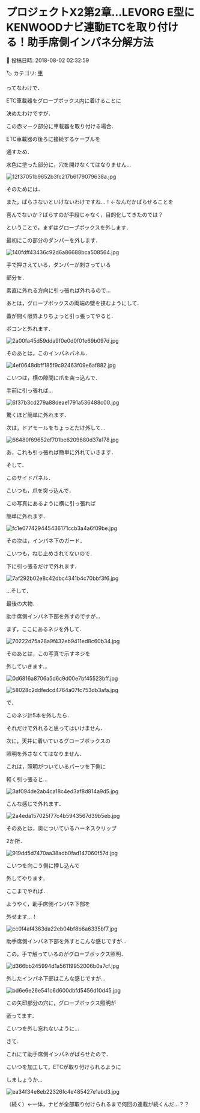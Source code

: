 # プロジェクトX2第2章…LEVORG E型にKENWOODナビ連動ETCを取り付ける！助手席側インパネ分解方法

📅 投稿日時: 2018-08-02 02:32:59

🏷️ カテゴリ: [車](cba0e8330b3f2ded7c1addfacc75d4547.md)

ってなわけで．


ETC車載器をグローブボックス内に着けることに


決めたわけですが．





この赤マーク部分に車載器を取り付ける場合．


ETC車載器の後ろに接続するケーブルを


通すため．


水色に塗った部分に，穴を開けなくてはなりません…




![12f37051b9652b3fc217b6179079638a.jpg](images/12f37051b9652b3fc217b6179079638a.jpg)







そのためには．


また，ばらさないといけないわけですね…！←なんだかばらせることを


喜んでないか？ばらすのが手段じゃなく，目的化してきたのでは？





ということで，まずはグローブボックスを外します．


最初にこの部分のダンパーを外します．




![140fdff43436c92d6a86688bca508564.jpg](images/140fdff43436c92d6a86688bca508564.jpg)




手で押さえている，ダンパーが刺さっている


部分を．


素直に外れる方向に引っ張れば外れるので…


あとは，グローブボックスの両端の壁を挟むようにして．


蓋が開く限界よりちょっと引っ張ってやると．


ポコンと外れます．




![2a00fa45d59dda9f0e0d0f01e69b097d.jpg](images/2a00fa45d59dda9f0e0d0f01e69b097d.jpg)







そのあとは，このインパネパネル．




![4ef0648dbff185f9c92463f09e6af882.jpg](images/4ef0648dbff185f9c92463f09e6af882.jpg)




こいつは，横の隙間に爪を突っ込んで．


手前に引っ張れば…




![6f37b3cd279a88deae1791a536488c00.jpg](images/6f37b3cd279a88deae1791a536488c00.jpg)




驚くほど簡単に外れます．





次は，ドアモールをちょっとだけ外して…




![66480f69652ef701be6209680d37a178.jpg](images/66480f69652ef701be6209680d37a178.jpg)




あ，これも引っ張れば簡単に外れていきます．





そして．


このサイドパネル．


こいつも，爪を突っ込んで，


この写真にあるように横に引っ張れば


簡単に外れます．




![fc1e077429445436171ccb3a4a6f09be.jpg](images/fc1e077429445436171ccb3a4a6f09be.jpg)







その次は，インパネ下のガード．


こいつも，ねじ止めされてないので．


下に引っ張るだけで外れます．




![7af292b02e8c42dbc4341b4c70bbf3f6.jpg](images/7af292b02e8c42dbc4341b4c70bbf3f6.jpg)







…そして．


最後の大物．


助手席側インパネ下部を外すのですが…


まず，ここにあるネジを外して．




![70222d75a28a9f432eb9411ed8c60b34.jpg](images/70222d75a28a9f432eb9411ed8c60b34.jpg)




そのあとは，この写真で示すネジを


外していきます…




![0d6816a8706a5d6c9d00e7bf45523bff.jpg](images/0d6816a8706a5d6c9d00e7bf45523bff.jpg)









![58028c2ddfedcd4764a07fc753db3afa.jpg](images/58028c2ddfedcd4764a07fc753db3afa.jpg)




で．


このネジ計5本を外したら．


それだけで外れると思ってはいけません．





次に，天井に着いているグローブボックスの


照明を外さなくてはなりません．


これは，照明がついているパーツを下側に


軽く引っ張ると…




![3af094de2ab4ca18c4ed3af8d814a9d5.jpg](images/3af094de2ab4ca18c4ed3af8d814a9d5.jpg)




こんな感じで外れます．




![2a4eda157025f77c4b5943567d39b5eb.jpg](images/2a4eda157025f77c4b5943567d39b5eb.jpg)







そのあとは，奥についているハーネスクリップ


2か所．




![919dd5d7470aa38adb0fad147060f57d.jpg](images/919dd5d7470aa38adb0fad147060f57d.jpg)




こいつを向こう側に押し込んで


外してやります．





ここまでやれば．


ようやく，助手席側インパネ下部を


外せます…！




![cc0f4af4363da22eb04bf8b6a6335bf7.jpg](images/cc0f4af4363da22eb04bf8b6a6335bf7.jpg)







助手席側インパネ下部を外すとこんな感じですが…


この，手で触っているのがグローブボックス照明．




![d366bb245994d1a56119952006b0a7cf.jpg](images/d366bb245994d1a56119952006b0a7cf.jpg)







外したインパネ下部はこんな感じですが…




![bd6e6e26e541c6d600dbfd5456d10d45.jpg](images/bd6e6e26e541c6d600dbfd5456d10d45.jpg)




この矢印部分の穴に，グローブボックス照明が


嵌ってます．


こいつを外し忘れないように…





さて．


これにて助手席側インパネがばらせたので．


こいつを加工して，ETCが取り付けられるように


しましょうか…




![ea34f34e8eb22326fc4e485427e1abd3.jpg](images/ea34f34e8eb22326fc4e485427e1abd3.jpg)







（続く）←一体，ナビが全部取り付けられるまで何回の連載が続くんだ…？？
